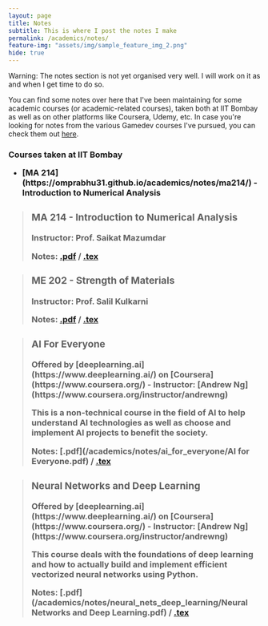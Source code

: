 ```yaml
---
layout: page
title: Notes
subtitle: This is where I post the notes I make
permalink: /academics/notes/
feature-img: "assets/img/sample_feature_img_2.png"
hide: true
---
```


Warning: The notes section is not yet organised very well. I will work on it as and when I get time to do so.

You can find some notes over here that I've been maintaining for some academic courses (or academic-related courses), taken both at IIT Bombay as well as on other platforms like Coursera, Udemy, etc. In case you're looking for notes from the various Gamedev courses I've pursued, you can check them out [here](/gamedev/courses/).

<h3>Courses taken at IIT Bombay
<ul>
<li> [MA 214](https://omprabhu31.github.io/academics/notes/ma214/) - Introduction to Numerical Analysis
</ul>

> <h3>MA 214 - Introduction to Numerical Analysis</h3>
> Instructor: Prof. Saikat Mazumdar
>
> Notes: [.pdf](/academics/notes/ma214/ma214notes.pdf) / [.tex](https://github.com/omprabhu31/omprabhu31.github.io/blob/master/academics/notes/ma214/ma214notes.tex)

> <h3>ME 202 - Strength of Materials</h3>
> Instructor: Prof. Salil Kulkarni
>
> Notes: [.pdf](/academics/notes/me202/me202notes.pdf) / [.tex](https://github.com/omprabhu31/omprabhu31.github.io/blob/master/academics/notes/me202/me202notes.tex)

> <h3>AI For Everyone</h3>
> Offered by [deeplearning.ai](https://www.deeplearning.ai/) on [Coursera](https://www.coursera.org/)  -  Instructor: [Andrew Ng](https://www.coursera.org/instructor/andrewng)
>
> This is a non-technical course in the field of AI to help understand AI technologies as well as choose and implement AI projects to benefit the society.
>
> Notes: [.pdf](/academics/notes/ai_for_everyone/AI for Everyone.pdf) / [.tex](https://github.com/omprabhu31/omprabhu31.github.io/blob/master/academics/notes/ai_for_everyone/AI%20for%20Everyone.tex)

> <h3>Neural Networks and Deep Learning</h3>
> Offered by [deeplearning.ai](https://www.deeplearning.ai/) on [Coursera](https://www.coursera.org/)  -  Instructor: [Andrew Ng](https://www.coursera.org/instructor/andrewng)
>
> This course deals with the foundations of deep learning and how to actually build and implement efficient vectorized neural networks using Python.
>
> Notes: [.pdf](/academics/notes/neural_nets_deep_learning/Neural Networks and Deep Learning.pdf) / [.tex](https://github.com/omprabhu31/omprabhu31.github.io/blob/master/academics/notes/neural_nets_deep_learning/Neural%20Networks%20and%20Deep%20Learning.tex)
